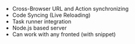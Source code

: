 * Cross-Browser URL and Action synchronizing
* Code Syncing (Live Reloading)
* Task runner integration
* Node.js based server
* Can work with any fronted (with snippet)
